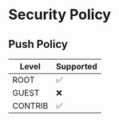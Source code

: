 # Security Policy

## Push Policy



| Level   | Supported          |
| ------- | ------------------ |
| ROOT    | :white_check_mark: |
| GUEST   | :x:                |
| CONTRIB | :white_check_mark: |

